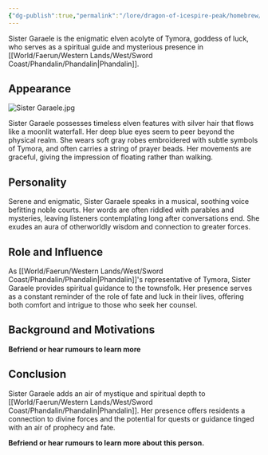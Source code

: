 ```yaml
---
{"dg-publish":true,"permalink":"/lore/dragon-of-icespire-peak/homebrew/npcs/phandalin/shrine-of-luck/sister-garaele/"}
---
```


Sister Garaele is the enigmatic elven acolyte of Tymora, goddess of luck, who serves as a spiritual guide and mysterious presence in [[World/Faerun/Western Lands/West/Sword Coast/Phandalin/Phandalin\|Phandalin]].
## Appearance

![Sister Garaele.jpg](/img/user/Images/Characters/npcs/Phandalin/Shrine%20Of%20Luck/Sister%20Garaele.jpg)

Sister Garaele possesses timeless elven features with silver hair that flows like a moonlit waterfall. Her deep blue eyes seem to peer beyond the physical realm. She wears soft gray robes embroidered with subtle symbols of Tymora, and often carries a string of prayer beads. Her movements are graceful, giving the impression of floating rather than walking.

## Personality

Serene and enigmatic, Sister Garaele speaks in a musical, soothing voice befitting noble courts. Her words are often riddled with parables and mysteries, leaving listeners contemplating long after conversations end. She exudes an aura of otherworldly wisdom and connection to greater forces.

## Role and Influence

As [[World/Faerun/Western Lands/West/Sword Coast/Phandalin/Phandalin\|Phandalin]]'s representative of Tymora, Sister Garaele provides spiritual guidance to the townsfolk. Her presence serves as a constant reminder of the role of fate and luck in their lives, offering both comfort and intrigue to those who seek her counsel.

## Background and Motivations

**Befriend or hear rumours to learn more**
## Conclusion

Sister Garaele adds an air of mystique and spiritual depth to [[World/Faerun/Western Lands/West/Sword Coast/Phandalin/Phandalin\|Phandalin]]. Her presence offers residents a connection to divine forces and the potential for quests or guidance tinged with an air of prophecy and fate.

**Befriend or hear rumours to learn more about this person.**